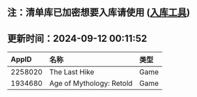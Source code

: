 ## 注：清单库已加密想要入库请使用 ([入库工具](https://github.com/BlankTMing/ManifestAutoUpdate/releases))

## 更新时间：2024-09-12 00:11:52
| AppID | 名称 | 类型  |
| :-------------------- | :----------------------------- | :----------- |
| 2258020 | The Last Hike| Game |
| 1934680 | Age of Mythology: Retold| Game |
